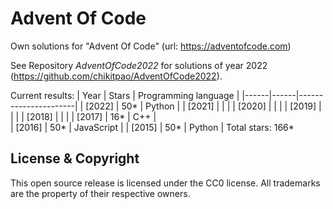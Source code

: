 Advent Of Code
===

Own solutions for "Advent Of Code" (url: https://adventofcode.com)

See Repository *AdventOfCode2022* for solutions of year 2022 (https://github.com/chikitpao/AdventOfCode2022).

Current results:
| Year | Stars | Programming language |
|------|------|----------------------|
| \[2022\] | 50\* | Python |
| \[2021\] |  |  |
| \[2020\] |  |  |
| \[2019\] |  |  |
| \[2018\] |  |  |
| \[2017\] | 16\* | C++ |  
| \[2016\] | 50\* | JavaScript |
| \[2015\] | 50\* | Python |
Total stars: 166\*

License & Copyright
-------------------
This open source release is licensed under the CC0 license. All trademarks are the property of their respective owners.
